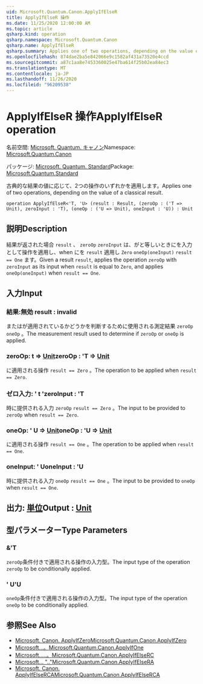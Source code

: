 ```yaml
---
uid: Microsoft.Quantum.Canon.ApplyIfElseR
title: ApplyIfElseR 操作
ms.date: 11/25/2020 12:00:00 AM
ms.topic: article
qsharp.kind: operation
qsharp.namespace: Microsoft.Quantum.Canon
qsharp.name: ApplyIfElseR
qsharp.summary: Applies one of two operations, depending on the value of a classical result.
ms.openlocfilehash: 874dae2ba5e842066e9c1582af431a73520e4ccd
ms.sourcegitcommit: a87c1aa8e7453360025e47ba614f25b02ea84ec3
ms.translationtype: MT
ms.contentlocale: ja-JP
ms.lasthandoff: 11/26/2020
ms.locfileid: "96209538"
---
```

# <a name="applyifelser-operation"></a><span data-ttu-id="69045-102">ApplyIfElseR 操作</span><span class="sxs-lookup"><span data-stu-id="69045-102">ApplyIfElseR operation</span></span>

<span data-ttu-id="69045-103">名前空間: [Microsoft. Quantum. キャノン](xref:Microsoft.Quantum.Canon)</span><span class="sxs-lookup"><span data-stu-id="69045-103">Namespace: [Microsoft.Quantum.Canon](xref:Microsoft.Quantum.Canon)</span></span>

<span data-ttu-id="69045-104">パッケージ: [Microsoft. Quantum. Standard](https://nuget.org/packages/Microsoft.Quantum.Standard)</span><span class="sxs-lookup"><span data-stu-id="69045-104">Package: [Microsoft.Quantum.Standard](https://nuget.org/packages/Microsoft.Quantum.Standard)</span></span>


<span data-ttu-id="69045-105">古典的な結果の値に応じて、2つの操作のいずれかを適用します。</span><span class="sxs-lookup"><span data-stu-id="69045-105">Applies one of two operations, depending on the value of a classical result.</span></span>

```qsharp
operation ApplyIfElseR<'T, 'U> (result : Result, (zeroOp : ('T => Unit), zeroInput : 'T), (oneOp : ('U => Unit), oneInput : 'U)) : Unit
```


## <a name="description"></a><span data-ttu-id="69045-106">説明</span><span class="sxs-lookup"><span data-stu-id="69045-106">Description</span></span>

<span data-ttu-id="69045-107">結果が返された場合 `result` 、 `zeroOp` `zeroInput` は、がと等しいときにを入力として操作を適用し、when にを `result` 適用し `Zero` `oneOp(oneInput)` `result == One` ます。</span><span class="sxs-lookup"><span data-stu-id="69045-107">Given a result `result`, applies the operation `zeroOp` with `zeroInput` as its input when `result` is equal to `Zero`, and applies `oneOp(oneInput)` when `result == One`.</span></span>

## <a name="input"></a><span data-ttu-id="69045-108">入力</span><span class="sxs-lookup"><span data-stu-id="69045-108">Input</span></span>

### <a name="result--__invalidresult__"></a><span data-ttu-id="69045-109">結果:__無効 <Result>__</span><span class="sxs-lookup"><span data-stu-id="69045-109">result : __invalid<Result>__</span></span>

<span data-ttu-id="69045-110">またはが適用されているかどうかを判断するために使用される測定結果 `zeroOp` `oneOp` 。</span><span class="sxs-lookup"><span data-stu-id="69045-110">The measurement result used to determine if `zeroOp` or `oneOp` is applied.</span></span>


### <a name="zeroop--t--unit"></a><span data-ttu-id="69045-111">zeroOp: t => [Unit](xref:microsoft.quantum.lang-ref.unit)</span><span class="sxs-lookup"><span data-stu-id="69045-111">zeroOp : 'T => [Unit](xref:microsoft.quantum.lang-ref.unit)</span></span> 

<span data-ttu-id="69045-112">に適用される操作 `result == Zero` 。</span><span class="sxs-lookup"><span data-stu-id="69045-112">The operation to be applied when `result == Zero`.</span></span>


### <a name="zeroinput--t"></a><span data-ttu-id="69045-113">ゼロ入力: ' t '</span><span class="sxs-lookup"><span data-stu-id="69045-113">zeroInput : 'T</span></span>

<span data-ttu-id="69045-114">時に提供される入力 `zeroOp` `result == Zero` 。</span><span class="sxs-lookup"><span data-stu-id="69045-114">The input to be provided to `zeroOp` when `result == Zero`.</span></span>


### <a name="oneop--u--unit"></a><span data-ttu-id="69045-115">oneOp: ' U => [Unit](xref:microsoft.quantum.lang-ref.unit)</span><span class="sxs-lookup"><span data-stu-id="69045-115">oneOp : 'U => [Unit](xref:microsoft.quantum.lang-ref.unit)</span></span> 

<span data-ttu-id="69045-116">に適用される操作 `result == One` 。</span><span class="sxs-lookup"><span data-stu-id="69045-116">The operation to be applied when `result == One`.</span></span>


### <a name="oneinput--u"></a><span data-ttu-id="69045-117">oneInput: ' U</span><span class="sxs-lookup"><span data-stu-id="69045-117">oneInput : 'U</span></span>

<span data-ttu-id="69045-118">時に提供される入力 `oneOp` `result == One` 。</span><span class="sxs-lookup"><span data-stu-id="69045-118">The input to be provided to `oneOp` when `result == One`.</span></span>



## <a name="output--unit"></a><span data-ttu-id="69045-119">出力: [単位](xref:microsoft.quantum.lang-ref.unit)</span><span class="sxs-lookup"><span data-stu-id="69045-119">Output : [Unit](xref:microsoft.quantum.lang-ref.unit)</span></span>



## <a name="type-parameters"></a><span data-ttu-id="69045-120">型パラメーター</span><span class="sxs-lookup"><span data-stu-id="69045-120">Type Parameters</span></span>

### <a name="t"></a><span data-ttu-id="69045-121">&</span><span class="sxs-lookup"><span data-stu-id="69045-121">'T</span></span>

<span data-ttu-id="69045-122">`zeroOp`条件付きで適用される操作の入力型。</span><span class="sxs-lookup"><span data-stu-id="69045-122">The input type of the operation `zeroOp` to be conditionally applied.</span></span>
### <a name="u"></a><span data-ttu-id="69045-123">' U</span><span class="sxs-lookup"><span data-stu-id="69045-123">'U</span></span>

<span data-ttu-id="69045-124">`oneOp`条件付きで適用される操作の入力型。</span><span class="sxs-lookup"><span data-stu-id="69045-124">The input type of the operation `oneOp` to be conditionally applied.</span></span>

## <a name="see-also"></a><span data-ttu-id="69045-125">参照</span><span class="sxs-lookup"><span data-stu-id="69045-125">See Also</span></span>

- [<span data-ttu-id="69045-126">Microsoft. Canon. ApplyIfZero</span><span class="sxs-lookup"><span data-stu-id="69045-126">Microsoft.Quantum.Canon.ApplyIfZero</span></span>](xref:Microsoft.Quantum.Canon.ApplyIfZero)
- [<span data-ttu-id="69045-127">Microsoft...。</span><span class="sxs-lookup"><span data-stu-id="69045-127">Microsoft.Quantum.Canon.ApplyIfOne</span></span>](xref:Microsoft.Quantum.Canon.ApplyIfOne)
- [<span data-ttu-id="69045-128">Microsoft.....。</span><span class="sxs-lookup"><span data-stu-id="69045-128">Microsoft.Quantum.Canon.ApplyIfElseRC</span></span>](xref:Microsoft.Quantum.Canon.ApplyIfElseRC)
- [<span data-ttu-id="69045-129">Microsoft... ".."</span><span class="sxs-lookup"><span data-stu-id="69045-129">Microsoft.Quantum.Canon.ApplyIfElseRA</span></span>](xref:Microsoft.Quantum.Canon.ApplyIfElseRA)
- [<span data-ttu-id="69045-130">Microsoft. Canon. ApplyIfElseRCA</span><span class="sxs-lookup"><span data-stu-id="69045-130">Microsoft.Quantum.Canon.ApplyIfElseRCA</span></span>](xref:Microsoft.Quantum.Canon.ApplyIfElseRCA)